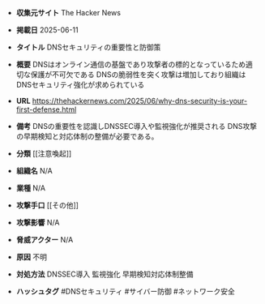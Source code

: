 - **収集元サイト**
The Hacker News

- **掲載日**
2025-06-11

- **タイトル**
DNSセキュリティの重要性と防御策

- **概要**
DNSはオンライン通信の基盤であり攻撃者の標的となっているため適切な保護が不可欠である DNSの脆弱性を突く攻撃は増加しており組織はDNSセキュリティ強化が求められている

- **URL**
https://thehackernews.com/2025/06/why-dns-security-is-your-first-defense.html

- **備考**
DNSの重要性を認識しDNSSEC導入や監視強化が推奨される DNS攻撃の早期検知と対応体制の整備が必要である。

- **分類**
[[注意喚起]]

- **組織名**
N/A

- **業種**
N/A

- **攻撃手口**
[[その他]]

- **攻撃影響**
N/A

- **脅威アクター**
N/A

- **原因**
不明

- **対処方法**
DNSSEC導入 監視強化 早期検知対応体制整備

- **ハッシュタグ**
#DNSセキュリティ #サイバー防御 #ネットワーク安全

